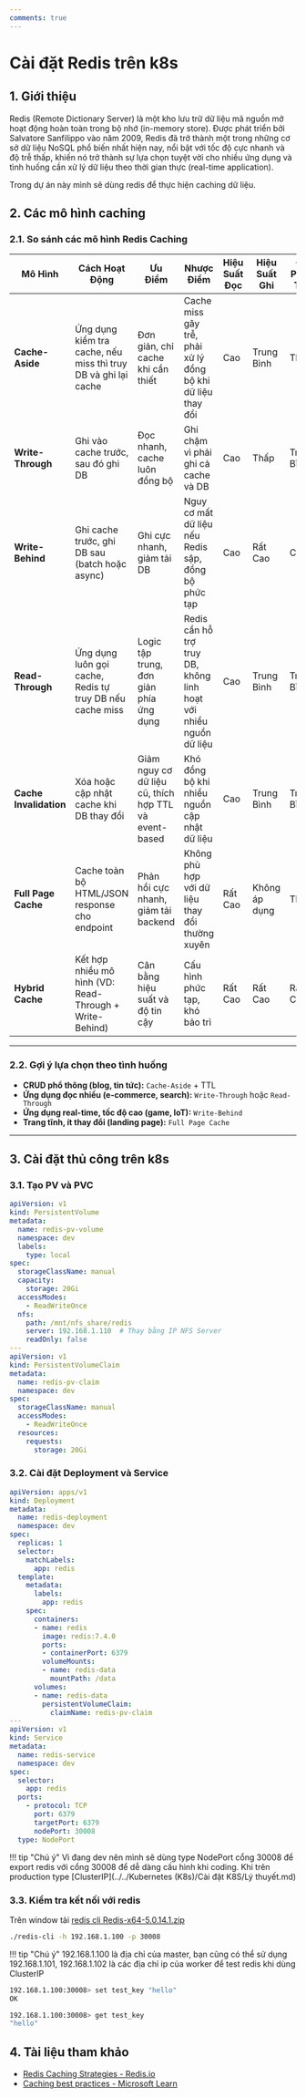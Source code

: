 ```yaml
---
comments: true
---
```

# Cài đặt Redis trên k8s

## 1. Giới thiệu

Redis (Remote Dictionary Server) là một kho lưu trữ dữ liệu mã nguồn mở hoạt động hoàn toàn trong bộ nhớ (in-memory store). Được phát triển bởi Salvatore Sanfilippo vào năm 2009, Redis đã trở thành một trong những cơ sở dữ liệu NoSQL phổ biến nhất hiện nay, nổi bật với tốc độ cực nhanh và độ trễ thấp, khiến nó trở thành sự lựa chọn tuyệt vời cho nhiều ứng dụng và tình huống cần xử lý dữ liệu theo thời gian thực (real-time application).

Trong dự án này mình sẽ dùng redis để thực hiện caching dữ liệu.

## 2. Các mô hình caching 
### 2.1. So sánh các mô hình Redis Caching

| **Mô Hình**        | **Cách Hoạt Động**                                                            | **Ưu Điểm**                                                          | **Nhược Điểm**                                                        | **Hiệu Suất Đọc** | **Hiệu Suất Ghi** | **Độ Phức Tạp** | **Tính Nhất Quán**       |
|--------------------|--------------------------------------------------------------------------------|-----------------------------------------------------------------------|------------------------------------------------------------------------|--------------------|--------------------|------------------|--------------------------|
| **Cache-Aside**     | Ứng dụng kiểm tra cache, nếu miss thì truy DB và ghi lại cache                | Đơn giản, chỉ cache khi cần thiết                                     | Cache miss gây trễ, phải xử lý đồng bộ khi dữ liệu thay đổi            | Cao                | Trung Bình         | Thấp             | Trung Bình               |
| **Write-Through**   | Ghi vào cache trước, sau đó ghi DB                                            | Đọc nhanh, cache luôn đồng bộ                                         | Ghi chậm vì phải ghi cả cache và DB                                    | Cao                | Thấp               | Trung Bình       | Cao                      |
| **Write-Behind**    | Ghi cache trước, ghi DB sau (batch hoặc async)                                | Ghi cực nhanh, giảm tải DB                                            | Nguy cơ mất dữ liệu nếu Redis sập, đồng bộ phức tạp                     | Cao                | Rất Cao            | Cao              | Thấp → Trung Bình        |
| **Read-Through**    | Ứng dụng luôn gọi cache, Redis tự truy DB nếu cache miss                      | Logic tập trung, đơn giản phía ứng dụng                               | Redis cần hỗ trợ truy DB, không linh hoạt với nhiều nguồn dữ liệu      | Cao                | Trung Bình         | Trung Bình       | Trung Bình               |
| **Cache Invalidation** | Xóa hoặc cập nhật cache khi DB thay đổi                                    | Giảm nguy cơ dữ liệu cũ, thích hợp TTL và event-based                 | Khó đồng bộ khi nhiều nguồn cập nhật dữ liệu                            | Cao                | Trung Bình         | Trung Bình       | Cao (nếu kiểm soát tốt)  |
| **Full Page Cache** | Cache toàn bộ HTML/JSON response cho endpoint                                 | Phản hồi cực nhanh, giảm tải backend                                  | Không phù hợp với dữ liệu thay đổi thường xuyên                         | Rất Cao            | Không áp dụng      | Thấp             | Thấp → Trung Bình        |
| **Hybrid Cache**    | Kết hợp nhiều mô hình (VD: Read-Through + Write-Behind)                      | Cân bằng hiệu suất và độ tin cậy                                      | Cấu hình phức tạp, khó bảo trì                                         | Rất Cao            | Rất Cao            | Rất Cao          | Tuỳ vào cách kết hợp     |

---

### 2.2. Gợi ý lựa chọn theo tình huống

- **CRUD phổ thông (blog, tin tức):** `Cache-Aside` + TTL
- **Ứng dụng đọc nhiều (e-commerce, search):** `Write-Through` hoặc `Read-Through`
- **Ứng dụng real-time, tốc độ cao (game, IoT):** `Write-Behind`
- **Trang tĩnh, ít thay đổi (landing page):** `Full Page Cache`

---

## 3. Cài đặt thủ công trên k8s

### 3.1. Tạo PV và PVC 


```yaml title="redis-pv.yaml"  linenums="1"
apiVersion: v1
kind: PersistentVolume
metadata:
  name: redis-pv-volume
  namespace: dev
  labels:
    type: local
spec:
  storageClassName: manual
  capacity:
    storage: 20Gi
  accessModes:
    - ReadWriteOnce
  nfs:
    path: /mnt/nfs_share/redis
    server: 192.168.1.110  # Thay bằng IP NFS Server
    readOnly: false
---
apiVersion: v1
kind: PersistentVolumeClaim
metadata:
  name: redis-pv-claim
  namespace: dev
spec:
  storageClassName: manual
  accessModes:
    - ReadWriteOnce
  resources:
    requests:
      storage: 20Gi


```

### 3.2. Cài đặt Deployment và Service


```yaml title="redis-dp.yaml"  linenums="1"
apiVersion: apps/v1
kind: Deployment
metadata:
  name: redis-deployment
  namespace: dev
spec:
  replicas: 1
  selector:
    matchLabels:
      app: redis
  template:
    metadata:
      labels:
        app: redis
    spec:
      containers:
      - name: redis
        image: redis:7.4.0
        ports:
        - containerPort: 6379
        volumeMounts:
        - name: redis-data
          mountPath: /data
      volumes:
      - name: redis-data
        persistentVolumeClaim:
          claimName: redis-pv-claim
---
apiVersion: v1
kind: Service
metadata:
  name: redis-service
  namespace: dev
spec:
  selector:
    app: redis
  ports:
    - protocol: TCP
      port: 6379
      targetPort: 6379
      nodePort: 30008
  type: NodePort


```

!!! tip "Chú ý"
    Vì đang dev nên mình sẽ dùng type NodePort cổng 30008 để export redis với cổng 30008 để dễ dàng cấu hình khi coding. Khi trên production type [ClusterIP](../../Kubernetes (K8s)/Cài đặt K8S/Lý thuyết.md) 


### 3.3. Kiểm tra kết nối với redis
Trên window tải [redis cli Redis-x64-5.0.14.1.zip](https://github.com/tporadowski/redis/releases) 

```bash 
./redis-cli -h 192.168.1.100 -p 30008
```
!!! tip "Chú ý"
    192.168.1.100 là địa chỉ của master, bạn cũng có thể sử dụng 192.168.1.101, 192.168.1.102 là các địa chỉ ip của worker để test redis khi dùng ClusterIP 

```bash 
192.168.1.100:30008> set test_key "hello"
OK
```
```bash 
192.168.1.100:30008> get test_key
"hello"
```

## 4. Tài liệu tham khảo


- [Redis Caching Strategies - Redis.io](https://redis.io/docs/latest/)
- [Caching best practices - Microsoft Learn](https://learn.microsoft.com/en-us/azure/architecture/best-practices/caching)




